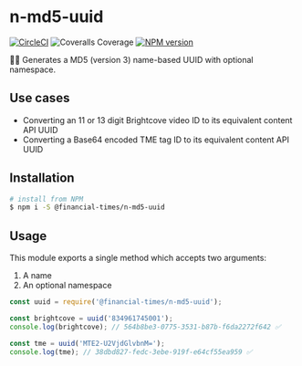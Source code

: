 # n-md5-uuid

[![CircleCI](https://img.shields.io/circleci/project/github/Financial-Times/n-md5-uuid/master.svg)](https://circleci.com/gh/Financial-Times/n-md5-uuid) ![Coveralls Coverage](https://img.shields.io/coveralls/github/Financial-Times/n-md5-uuid/master.svg) [![NPM version](https://img.shields.io/npm/v/@financial-times/n-md5-uuid.svg)](https://www.npmjs.com/package/@financial-times/n-md5-uuid)

👩‍🚀 Generates a MD5 (version 3) name-based UUID with optional namespace.

## Use cases

- Converting an 11 or 13 digit Brightcove video ID to its equivalent content API UUID
- Converting a Base64 encoded TME tag ID to its equivalent content API UUID

## Installation

```sh
# install from NPM
$ npm i -S @financial-times/n-md5-uuid
```

## Usage

This module exports a single method which accepts two arguments:

1. A name
2. An optional namespace

```js
const uuid = require('@financial-times/n-md5-uuid');

const brightcove = uuid('834961745001');
console.log(brightcove); // 564b8be3-0775-3531-b87b-f6da2272f642 ✅

const tme = uuid('MTE2-U2VjdGlvbnM=');
console.log(tme); // 38dbd827-fedc-3ebe-919f-e64cf55ea959 ✅
```
